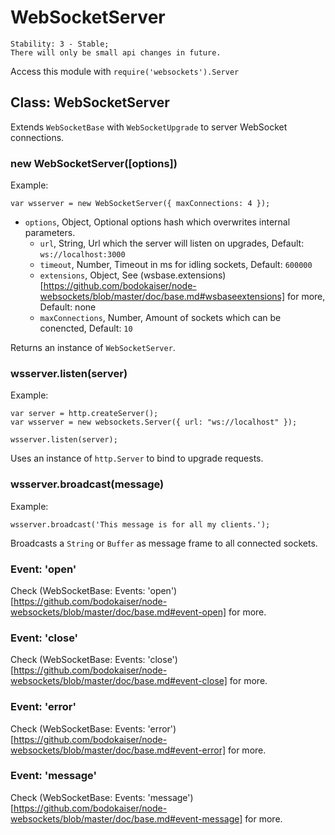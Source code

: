 # WebSocketServer

    Stability: 3 - Stable; 
    There will only be small api changes in future.

Access this module with `require('websockets').Server`

## Class: WebSocketServer

Extends `WebSocketBase` with `WebSocketUpgrade` to server WebSocket connections.

### new WebSocketServer([options])

Example:

    var wsserver = new WebSocketServer({ maxConnections: 4 });

* `options`, Object, Optional options hash which overwrites internal parameters.
    * `url`, String, Url which the server will listen on upgrades, Default: `ws://localhost:3000`
    * `timeout`, Number, Timeout in ms for idling sockets, Default: `600000`
    * `extensions`, Object, See (wsbase.extensions)[https://github.com/bodokaiser/node-websockets/blob/master/doc/base.md#wsbaseextensions] for more, Default: none
    * `maxConnections`, Number, Amount of sockets which can be conencted, Default: `10`

Returns an instance of `WebSocketServer`.

### wsserver.listen(server)

Example:

    var server = http.createServer();
    var wsserver = new websockets.Server({ url: "ws://localhost" });
    
    wsserver.listen(server);

Uses an instance of `http.Server` to bind to upgrade requests.

### wsserver.broadcast(message)

Example:

    wsserver.broadcast('This message is for all my clients.');

Broadcasts a `String` or `Buffer` as message frame to all connected sockets.

### Event: 'open'

Check (WebSocketBase: Events: 'open')[https://github.com/bodokaiser/node-websockets/blob/master/doc/base.md#event-open] for more.

### Event: 'close'

Check (WebSocketBase: Events: 'close')[https://github.com/bodokaiser/node-websockets/blob/master/doc/base.md#event-close] for more.

### Event: 'error'

Check (WebSocketBase: Events: 'error')[https://github.com/bodokaiser/node-websockets/blob/master/doc/base.md#event-error] for more.

### Event: 'message'

Check (WebSocketBase: Events: 'message')[https://github.com/bodokaiser/node-websockets/blob/master/doc/base.md#event-message] for more.
